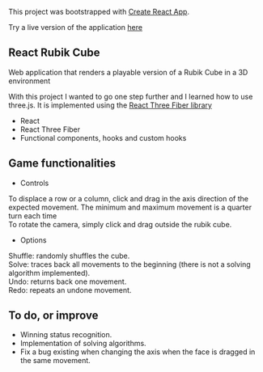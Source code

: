 This project was bootstrapped with [Create React App](https://github.com/facebook/create-react-app).

Try a live version of the application [here](https://fispe.github.io/react-rubik-cube/)

## React Rubik Cube

Web application that renders a playable version of a Rubik Cube in a 3D environment

With this project I wanted to go one step further and I learned how to use three.js. It is implemented using the [React Three Fiber library](https://github.com/pmndrs/react-three-fiber)

- React
- React Three Fiber
- Functional components, hooks and custom hooks

## Game functionalities

- Controls

To displace a row or a column, click and drag in the axis direction of the expected movement. The minimum and maximum movement is a quarter turn each time <br />
To rotate the camera, simply click and drag outside the rubik cube. <br />

- Options

Shuffle: randomly shuffles the cube. <br />
Solve: traces back all movements to the beginning (there is not a solving algorithm implemented).<br />
Undo: returns back one movement.<br />
Redo: repeats an undone movement.<br />

## To do, or improve

- Winning status recognition.<br />
- Implementation of solving algorithms.<br />
- Fix a bug existing when changing the axis when the face is dragged in the same movement.<br />




